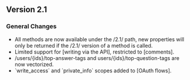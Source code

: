 Version 2.1
-----------

### General Changes

<ul>
<li>
All methods are now available under the /2.1/ path, new properties will only be returned if the /2.1/ version of a method is called.
</li>
<li>
Limited support for [writing via the API], restricted to [comments].
</li>
<li>
/users/{ids}/top-answer-tags and users/{ids}/top-question-tags are now vectorized.
</li>
<li>
`write_access` and `private_info` scopes added to [OAuth flows].
</li>

  [writing via the API]: /docs/write
  [comments]: /docs/types/comment
  [OAuth flows]: /docs/authentication